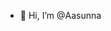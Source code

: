 - 👋 Hi, I’m @Aasunna

<!---
Aasunna/Aasunna is a ✨ special ✨ repository because its `README.md` (this file) appears on your GitHub profile.
You can click the Preview link to take a look at your changes.
--->
